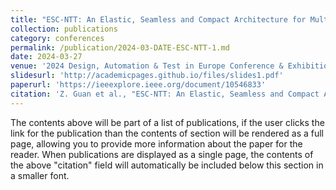 ```yaml
---
title: "ESC-NTT: An Elastic, Seamless and Compact Architecture for Multi-Parameter NTT Acceleration"
collection: publications
category: conferences
permalink: /publication/2024-03-DATE-ESC-NTT-1.md
date: 2024-03-27
venue: '2024 Design, Automation & Test in Europe Conference & Exhibition (DATE)'
slidesurl: 'http://academicpages.github.io/files/slides1.pdf'
paperurl: 'https://ieeexplore.ieee.org/document/10546833'
citation: 'Z. Guan et al., "ESC-NTT: An Elastic, Seamless and Compact Architecture for Multi-Parameter NTT Acceleration," 2024 Design, Automation & Test in Europe Conference & Exhibition (DATE), Valencia, Spain, 2024, pp. 1-6.'
---
```

The contents above will be part of a list of publications, if the user clicks the link for the publication than the contents of section will be rendered as a full page, allowing you to provide more information about the paper for the reader. When publications are displayed as a single page, the contents of the above "citation" field will automatically be included below this section in a smaller font.
